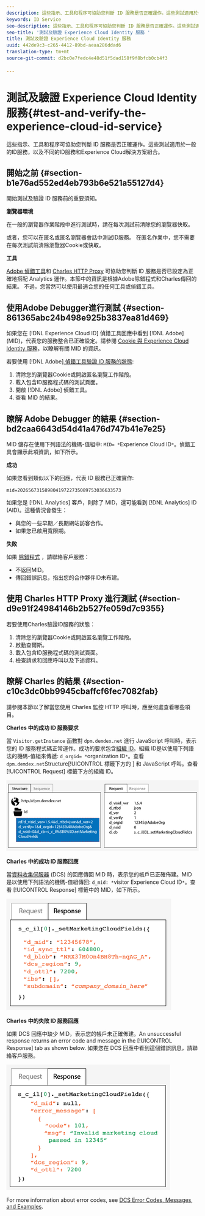 ```yaml
---
description: 這些指示、工具和程序可協助您判斷 ID 服務是否正確運作。這些測試適用於一般的ID服務，以及不同的ID服務和Experience Cloud解決方案組合。
keywords: ID Service
seo-description: 這些指示、工具和程序可協助您判斷 ID 服務是否正確運作。這些測試適用於一般的ID服務，以及不同的ID服務和Experience Cloud解決方案組合。
seo-title: '測試及驗證 Experience Cloud Identity 服務 '
title: 測試及驗證 Experience Cloud Identity 服務
uuid: 442de9c3-c265-4412-89bd-aeaa286ddad6
translation-type: tm+mt
source-git-commit: d2bc0e7fedc4e48d51f5dad158f9f8bfcb0cb4f3

---
```



# 測試及驗證 Experience Cloud Identity 服務{#test-and-verify-the-experience-cloud-id-service}

這些指示、工具和程序可協助您判斷 ID 服務是否正確運作。這些測試適用於一般的ID服務，以及不同的ID服務和Experience Cloud解決方案組合。

## 開始之前 {#section-b1e76ad552ed4eb793b6e521a55127d4}

開始測試及驗證 ID 服務前的重要須知。

**瀏覽器環境**

在一般的瀏覽器作業階段中進行測試時，請在每次測試前清除您的瀏覽器快取。

或者，您可以在匿名或匿名瀏覽器會話中測試ID服務。 在匿名作業中，您不需要在每次測試前清除瀏覽器Cookie或快取。

**工具**

[Adobe 偵錯工具](https://docs.adobe.com/content/help/en/analytics/implementation/validate/debugger.html)和 [Charles HTTP Proxy](https://www.charlesproxy.com/) 可協助您判斷 ID 服務是否已設定為正確地搭配 Analytics 運作。本節中的資訊是根據Adobe除錯程式和Charles傳回的結果。 不過，您當然可以使用最適合您的任何工具或偵錯工具。

## 使用Adobe Debugger進行測試 {#section-861365abc24b498e925b3837ea81d469}

如果您在 [!DNL Experience Cloud ID] 偵錯工具回應中看到 [!DNL Adobe] (MID)，代表您的服務整合已正確設定。請參閱 [Cookie 與 Experience Cloud Identity 服務](../introduction/cookies.md)，以瞭解有關 MID 的資訊。

若要使用 [!DNL Adobe][ 偵錯工具驗證 ID 服務的狀態](https://docs.adobe.com/content/help/en/analytics/implementation/validate/debugger.html):

1. 清除您的瀏覽器Cookie或開啟匿名瀏覽工作階段。
1. 載入包含ID服務程式碼的測試頁面。
1. 開啟 [!DNL Adobe] 偵錯工具。
1. 查看 MID 的結果。

## 瞭解 Adobe Debugger 的結果 {#section-bd2caa6643d54d41a476d747b41e7e25}

MID 儲存在使用下列語法的機碼-值組中: `MID= *`Experience Cloud ID`*`。偵錯工具會顯示此項資訊，如下所示。

**成功**

如果您看到類似以下的回應，代表 ID 服務已正確實作:

```
mid=20265673158980419722735089753036633573
```

如果您是 [!DNL Analytics] 客戶，則除了 MID，還可能看到 [!DNL Analytics] ID (AID)。這種情況會發生：

* 與您的一些早期／長期網站訪客合作。
* 如果您已啟用寬限期。

**失敗**

如果 [除錯程式](https://helpx.adobe.com/tw/marketing-cloud/contact-support.html) ，請聯絡客戶服務：

* 不返回MID。
* 傳回錯誤訊息，指出您的合作夥伴ID未布建。

## 使用 Charles HTTP Proxy 進行測試 {#section-d9e91f24984146b2b527fe059d7c9355}

若要使用Charles驗證ID服務的狀態：

1. 清除您的瀏覽器Cookie或開啟匿名瀏覽工作階段。
1. 啟動查爾斯。
1. 載入包含ID服務程式碼的測試頁面。
1. 檢查請求和回應呼叫以及下述資料。

## 瞭解 Charles 的結果 {#section-c10c3dc0bb9945cbaffcf6fec7082fab}

請參閱本節以了解當您使用 Charles 監控 HTTP 呼叫時，應至何處查看哪些項目。

**Charles 中的成功 ID 服務要求**

當 `Visitor.getInstance` 函數對 `dpm.demdex.net` 進行 JavaScript 呼叫時，表示您的 ID 服務程式碼正常運作。成功的要求包含[組織 ID](../reference/requirements.md#section-a02f537129a64ffbb690d5738d360c26)。組織 ID是以使用下列語法的機碼-值組來傳遞: `d_orgid= *`organization ID`*`。查看 `dpm.demdex.net`Structure[!UICONTROL  標籤下方的 ] 和 JavaScript 呼叫。查看 [!UICONTROL Request] 標籤下方的組織 ID。

![](assets/charles_request.png)

**Charles 中的成功 ID 服務回應**

當[資料收集伺服器](https://docs.adobe.com/content/help/en/audience-manager/user-guide/reference/system-components/components-data-collection.html) (DCS) 的回應傳回 MID 時，表示您的帳戶已正確佈建。MID 是以使用下列語法的機碼-值組傳回: `d_mid: *`visitor Experience Cloud ID`*`。查看 [!UICONTROL Response] 標籤中的 MID，如下所示。

![](assets/charles_response_success.png)

**Charles 中的失敗 ID 服務回應**

如果 DCS 回應中缺少 MID，表示您的帳戶未正確佈建。An unsuccessful response returns an error code and message in the [!UICONTROL Response] tab as shown below. 如果您在 DCS 回應中看到這個錯誤訊息，請聯絡客戶服務。

![](assets/charles_response_unsuccessful.png)

For more information about error codes, see [DCS Error Codes, Messages, and Examples](https://docs.adobe.com/content/help/en/audience-manager/user-guide/api-and-sdk-code/dcs/dcs-api-reference/dcs-error-codes.html).
